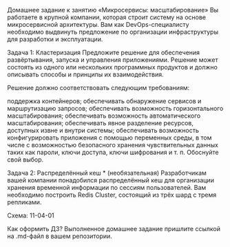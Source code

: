 Домашнее задание к занятию «Микросервисы: масштабирование»
Вы работаете в крупной компании, которая строит систему на основе микросервисной архитектуры. Вам как DevOps-специалисту необходимо выдвинуть предложение по организации инфраструктуры для разработки и эксплуатации.

Задача 1: Кластеризация
Предложите решение для обеспечения развёртывания, запуска и управления приложениями. Решение может состоять из одного или нескольких программных продуктов и должно описывать способы и принципы их взаимодействия.

Решение должно соответствовать следующим требованиям:

поддержка контейнеров;
обеспечивать обнаружение сервисов и маршрутизацию запросов;
обеспечивать возможность горизонтального масштабирования;
обеспечивать возможность автоматического масштабирования;
обеспечивать явное разделение ресурсов, доступных извне и внутри системы;
обеспечивать возможность конфигурировать приложения с помощью переменных среды, в том числе с возможностью безопасного хранения чувствительных данных таких как пароли, ключи доступа, ключи шифрования и т. п.
Обоснуйте свой выбор.

Задача 2: Распределённый кеш * (необязательная)
Разработчикам вашей компании понадобился распределённый кеш для организации хранения временной информации по сессиям пользователей. Вам необходимо построить Redis Cluster, состоящий из трёх шард с тремя репликами.

Схема:
11-04-01

Как оформить ДЗ?
Выполненное домашнее задание пришлите ссылкой на .md-файл в вашем репозитории.
